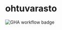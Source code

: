 # ohtuvarasto

![GHA workflow badge](https://github.com/TrollRoll2/ohtuvarasto/workflows/CI/badge.svg)
